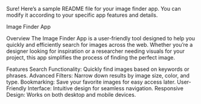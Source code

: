 
Sure! Here’s a sample README file for your image finder app. You can modify it according to your specific app features and details.

Image Finder App

Overview
The Image Finder App is a user-friendly tool designed to help you quickly and efficiently search for images across the web. Whether you’re a designer looking for inspiration or a researcher needing visuals for your project, this app simplifies the process of finding the perfect image.

Features
Search Functionality: Quickly find images based on keywords or phrases.
Advanced Filters: Narrow down results by image size, color, and type.
Bookmarking: Save your favorite images for easy access later.
User-Friendly Interface: Intuitive design for seamless navigation.
Responsive Design: Works on both desktop and mobile devices.
